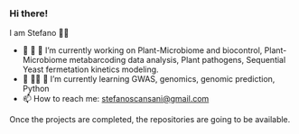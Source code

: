 ### Hi there!
I am Stefano 👨‍🔬
- 🦠 🍇 🍷 I’m currently working on Plant-Microbiome and biocontrol, Plant-Microbiome metabarcoding data analysis, Plant pathogens, Sequential Yeast fermetation kinetics modeling.
- 🌱 👨‍💻 🧬 I’m currently learning GWAS, genomics, genomic prediction, Python
- 📫 How to reach me: stefanoscansani@gmail.com

Once the projects are completed, the repositories are going to be available.
<!--
**sscansan/sscansan** is a ✨ _special_ ✨ repository because its `README.md` (this file) appears on your GitHub profile.

Here are some ideas to get you started:

- 🔭 I’m currently working on ...
- 🌱 I’m currently learning ...
- 📫 How to reach me: stefanoscansani@gmail.com
-->
